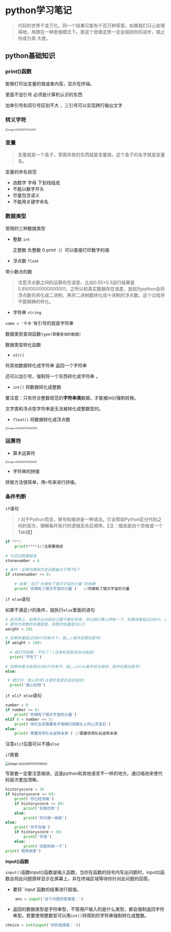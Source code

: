 # python学习笔记

> 代码的世界千变万化，同一个结果可能有千百万种答案，如果我们只心安理得地，局限在一种思维模式下。那这个思维定势一定会阻挡你的进步，阻止你成为真·大佬。

## python基础知识

### print()函数

能够打印出变量的值或者内容，显示在终端。

里面不加引号 必须是计算机认识的东西

加单引号和双引号区别不大 ，三引号可以实现跨行输出文字

### 转义字符

<img src="https://cdn.jsdelivr.net/gh/xubenshan/pic-blog@main/img/image-20220811112224417.png" alt="image-20220811112224417" style="zoom:50%;" />

### 变量

> 变量就是一个盒子，里面存放的东西就是变量值，这个盒子的名字就是变量名。

变量的命名规范

* 由数字 字母 下划线组成
* 不能以数字开头
* 尽量包含语义
* 不能用关键字命名

### 数据类型

常用的三种数据类型

* 整数 `int`

  正整数 负整数 0  print（）可以直接打印数字的值

* 浮点数  `float`

带小数点的数

> 注意浮点数之间的运算存在误差。比如0.55+0.3运行结果是0.8500000000000001。之所以和真实数据存在误差，是因为python会将浮点数先转化成二进制，再将二进制数转化成十进制的浮点数。这个过程并不能精确的转化。

* 字符串 `string`

`name = '千寻'`有引号的就是字符串

数据类型查询函数`type(需要查询的数据)`

数据类型转化函数

* `str()`  

将其他数据转化成字符串 返回一个字符串 

还可以加引号，强制将一个东西转化成字符串 。

* `int()` 将数据转化成整数

要注意：只有符合整数规范的**字符串类**数据，才能被int()强制转换。

文字类和浮点型字符串是无法被转化成整数型的。

* `float()` 将数据转化成浮点数

<img src="https://cdn.jsdelivr.net/gh/xubenshan/pic-blog@main/img/image-20220811103840550.png" alt="image-20220811103840550" style="zoom:50%;" />

### 运算符

* 算术运算符

<img src="https://cdn.jsdelivr.net/gh/xubenshan/pic-blog@main/img/image-20220811101539435.png" alt="image-20220811101539435" style="zoom: 50%;" />

* 字符串的拼接

拼接方法很简单，用`+`号来进行拼接。

### 条件判断

`if`语句

> / 对于Python而言，冒号和缩进是一种语法。它会帮助Python区分代码之间的层次，理解条件执行的逻辑及先后顺序。【注：缩进是四个空格或一个Tab键】

```python
if ***:
    print(****)//注意要缩进
    
# 为宝石数量赋值
stonenumber = 6

# 条件：如果你拥有的宝石数量大于等于6个
if stonenumber >= 6:
   
    # 结果：显示‘你拥有了毁灭宇宙的力量’的结果
    print('你拥有了毁灭宇宙的力量')   //你拥有了毁灭宇宙的力量
```

`if else`语句

如果不满足`if`的条件，就执行`else`里面的语句

```python
# 前天晚上，助教无比纠结自己要不要吃夜宵，所以她打算上秤称一下，如果体重超过100斤，就不吃了，没有的话，就放心吃。结果……刚好101斤（泪目）……
# 要先为助教的体重赋值，助教的体重是101斤
weight = 101

# 如果体重超过100斤的条件下，就……(条件后需加冒号)
if weight > 100:
  
  # 就打印结果：不吃了！(注意检查是否自动缩进)
  print('不吃了')
  
# 如果体重没有超过100斤的条件，就……(else条件前无缩进，条件后需加冒号)
else:

 # 就打印：放心吃吧(注意检查是否自动缩进)
  print('放心吃吧')
```

`if elif else`语句

```python
number = 0
if number >= 6:
    print('你拥有了毁灭宇宙的力量')
elif 0 < number <= 5:
    print('绯红女巫需要亲手毁掉幻视额头上的心灵宝石')
else:
    print('需要惊奇队长逆转未来') //需要惊奇队长逆转未来
```

注意`elif`后面可以不接`else`

`if`嵌套

<img src="https://cdn.jsdelivr.net/gh/xubenshan/pic-blog@main/img/image-20220811110709500.png" alt="image-20220811110709500" style="zoom:67%;" />

写嵌套一定要注意缩进，这是python和其他语言不一样的地方。通过缩进来使代码层次更加清晰。

```python
historyscore = 26
if historyscore >= 60:
    print('你已经及格')
    if historyscore >= 80:
        print('你很优秀')
    else:
        print('你只是一般般')
else:
    print('你不及格')
    if historyscore < 30:
        print('学渣')
    else:
        print('还能抢救一下')
print('程序结束')   
```

**input()函数**

`input()`函数input()函数是输入函数，当你在函数的括号内写出问题时，input()函数会将此问题原样显示在屏幕上，并在终端区域等待你针对此问题的回答。

* 要将``input`函数的结果进行赋值。

  ```python
   ans = input('这个问题的答案是：')
  ```

* 返回的数据类型是字符串型，不管用户输入的是什么类型，都会强制返回字符串型。若要使用整数型可以用`int()`将得到的字符串强制转化成整数。

```python
choice = int(input('你的选择是：'))
```



